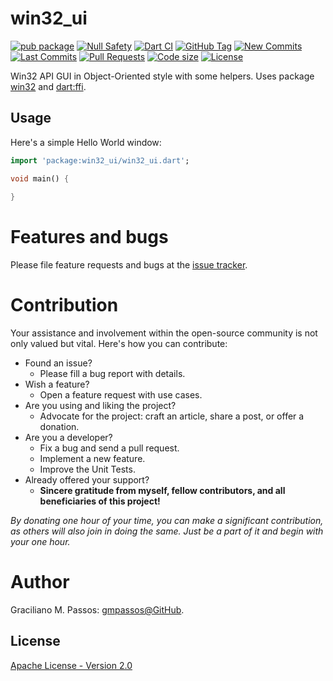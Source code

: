 # win32_ui

[![pub package](https://img.shields.io/pub/v/win32_ui.svg?logo=dart&logoColor=00b9fc)](https://pub.dartlang.org/packages/win32_ui)
[![Null Safety](https://img.shields.io/badge/null-safety-brightgreen)](https://dart.dev/null-safety)
[![Dart CI](https://github.com/gmpassos/win32_ui/actions/workflows/dart.yml/badge.svg?branch=master)](https://github.com/gmpassos/win32_ui/actions/workflows/dart.yml)
[![GitHub Tag](https://img.shields.io/github/v/tag/gmpassos/win32_ui?logo=git&logoColor=white)](https://github.com/gmpassos/win32_ui/releases)
[![New Commits](https://img.shields.io/github/commits-since/gmpassos/win32_ui/latest?logo=git&logoColor=white)](https://github.com/gmpassos/win32_ui/network)
[![Last Commits](https://img.shields.io/github/last-commit/gmpassos/win32_ui?logo=git&logoColor=white)](https://github.com/gmpassos/win32_ui/commits/master)
[![Pull Requests](https://img.shields.io/github/issues-pr/gmpassos/win32_ui?logo=github&logoColor=white)](https://github.com/gmpassos/win32_ui/pulls)
[![Code size](https://img.shields.io/github/languages/code-size/gmpassos/win32_ui?logo=github&logoColor=white)](https://github.com/gmpassos/win32_ui)
[![License](https://img.shields.io/github/license/gmpassos/win32_ui?logo=open-source-initiative&logoColor=green)](https://github.com/gmpassos/win32_ui/blob/master/LICENSE)

Win32 API GUI in Object-Oriented style with some helpers. Uses package [win32] and [dart:ffi]. 

[win32]: https://pub.dev/packages/win32
[dart:ffi]: https://api.dart.dev/stable/latest/dart-ffi/dart-ffi-library.html

## Usage

Here's a simple Hello World window:

```dart
import 'package:win32_ui/win32_ui.dart';

void main() {
  
}
```

# Features and bugs

Please file feature requests and bugs at the [issue tracker][tracker].

# Contribution

Your assistance and involvement within the open-source community is not only valued but vital.
Here's how you can contribute:

- Found an issue?
    - Please fill a bug report with details.
- Wish a feature?
    - Open a feature request with use cases.
- Are you using and liking the project?
    - Advocate for the project: craft an article, share a post, or offer a donation.
- Are you a developer?
    - Fix a bug and send a pull request.
    - Implement a new feature.
    - Improve the Unit Tests.
- Already offered your support?
    - **Sincere gratitude from myself, fellow contributors, and all beneficiaries of this project!**

*By donating one hour of your time, you can make a significant contribution,
as others will also join in doing the same. Just be a part of it and begin with your one hour.*

[tracker]: https://github.com/gmpassos/win32_gui/issues

# Author

Graciliano M. Passos: [gmpassos@GitHub][github].

[github]: https://github.com/gmpassos

## License

[Apache License - Version 2.0][apache_license]

[apache_license]: https://www.apache.org/licenses/LICENSE-2.0.txt
